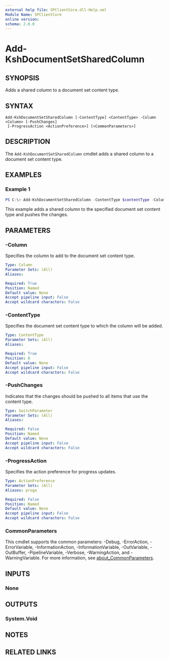 ```yaml
---
external help file: SPClientCore.dll-Help.xml
Module Name: SPClientCore
online version:
schema: 2.0.0
---
```


# Add-KshDocumentSetSharedColumn

## SYNOPSIS
Adds a shared column to a document set content type.

## SYNTAX

```
Add-KshDocumentSetSharedColumn [-ContentType] <ContentType> -Column <Column> [-PushChanges]
 [-ProgressAction <ActionPreference>] [<CommonParameters>]
```

## DESCRIPTION
The `Add-KshDocumentSetSharedColumn` cmdlet adds a shared column to a document set content type.

## EXAMPLES

### Example 1
```powershell
PS C:\> Add-KshDocumentSetSharedColumn -ContentType $contentType -Column $column -PushChanges
```

This example adds a shared column to the specified document set content type and pushes the changes.

## PARAMETERS

### -Column
Specifies the column to add to the document set content type.

```yaml
Type: Column
Parameter Sets: (All)
Aliases:

Required: True
Position: Named
Default value: None
Accept pipeline input: False
Accept wildcard characters: False
```

### -ContentType
Specifies the document set content type to which the column will be added.

```yaml
Type: ContentType
Parameter Sets: (All)
Aliases:

Required: True
Position: 0
Default value: None
Accept pipeline input: False
Accept wildcard characters: False
```

### -PushChanges
Indicates that the changes should be pushed to all items that use the content type.

```yaml
Type: SwitchParameter
Parameter Sets: (All)
Aliases:

Required: False
Position: Named
Default value: None
Accept pipeline input: False
Accept wildcard characters: False
```

### -ProgressAction
Specifies the action preference for progress updates.

```yaml
Type: ActionPreference
Parameter Sets: (All)
Aliases: proga

Required: False
Position: Named
Default value: None
Accept pipeline input: False
Accept wildcard characters: False
```

### CommonParameters
This cmdlet supports the common parameters: -Debug, -ErrorAction, -ErrorVariable, -InformationAction, -InformationVariable, -OutVariable, -OutBuffer, -PipelineVariable, -Verbose, -WarningAction, and -WarningVariable. For more information, see [about_CommonParameters](http://go.microsoft.com/fwlink/?LinkID=113216).

## INPUTS

### None
## OUTPUTS

### System.Void
## NOTES

## RELATED LINKS

